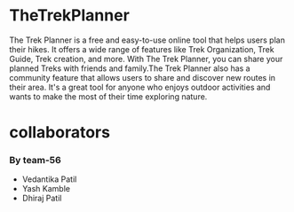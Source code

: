 # TheTrekPlanner
The Trek Planner is a free and easy-to-use online tool that helps users plan their hikes. It offers a wide range of features like Trek Organization, Trek Guide, Trek creation, and more. With The Trek Planner, you can share your planned Treks with friends and family.The Trek Planner also has a community feature that allows users to share and discover new routes in their area. It's a great tool for anyone who enjoys outdoor activities and wants to make the most of their time exploring nature.
# collaborators
### By team-56 
- Vedantika Patil
- Yash Kamble
- Dhiraj Patil
